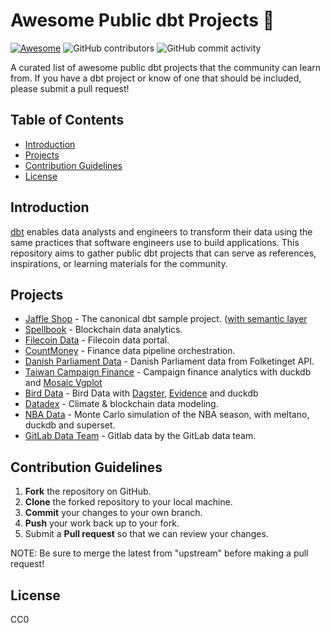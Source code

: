 # Awesome Public dbt Projects 🌟
[![Awesome](https://awesome.re/badge.svg)](https://github.com/sindresorhus/awesome#readme) <img alt="GitHub contributors" src="https://img.shields.io/github/contributors/InfuseAI/awesome-public-dbt-projects"> <img alt="GitHub commit activity" src="https://img.shields.io/github/commit-activity/m/InfuseAI/awesome-public-dbt-projects">

A curated list of awesome public dbt projects that the community can learn from. If you have a dbt project or know of one that should be included, please submit a pull request!

## Table of Contents

- [Introduction](#introduction)
- [Projects](#projects)
- [Contribution Guidelines](#contribution-guidelines)
- [License](#license)

## Introduction

[dbt](https://www.getdbt.com/) enables data analysts and engineers to transform their data using the same practices that software engineers use to build applications. This repository aims to gather public dbt projects that can serve as references, inspirations, or learning materials for the community.

## Projects

- [Jaffle Shop](https://github.com/dbt-labs/jaffle_shop) - The canonical dbt sample project. ([with semantic layer](https://github.com/infuseai/jaffle-sl-template)
- [Spellbook](https://github.com/duneanalytics/spellbook) - Blockchain data analytics.
- [Filecoin Data](https://github.com/davidgasquez/filecoin-data-portal) - Filecoin data portal.
- [CountMoney](https://github.com/flyanakin/CountMoney) - Finance data pipeline orchestration.
- [Danish Parliament Data](https://github.com/bgarcevic/danish-democracy-data) - Danish Parliament data from Folketinget API.
- [Taiwan Campaign Finance](https://github.com/g0v/tw_campaign_finance) - Campaign finance analytics with duckdb and [Mosaic Vgplot](https://uwdata.github.io/mosaic/vgplot/)
- [Bird Data](https://github.com/dagster-io/mdsfest-opensource-mds) - Bird Data with [Dagster](https://dagster.io/), [Evidence](https://evidence.dev/) and duckdb
- [Datadex](https://github.com/davidgasquez/datadex) - Climate & blockchain data modeling.
- [NBA Data](https://github.com/matsonj/nba-monte-carlo) - Monte Carlo simulation of the NBA season, with meltano, duckdb and superset.
- [GitLab Data Team](https://gitlab.com/gitlab-data/analytics) - Gitlab data by the GitLab data team.


## Contribution Guidelines

1. **Fork** the repository on GitHub.
2. **Clone** the forked repository to your local machine.
3. **Commit** your changes to your own branch.
4. **Push** your work back up to your fork.
5. Submit a **Pull request** so that we can review your changes.

NOTE: Be sure to merge the latest from "upstream" before making a pull request!

## License

CC0

